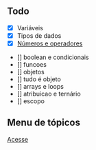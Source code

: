 ## Todo

- [x] Variáveis 
- [x] Tipos de dados 
- [x] [Números e operadores](https://github.com/gaabrieloliver/Origamid/blob/main/javascript/numeros-e-operadores/README.md)
- [] boolean e condicionais 
- [] funcoes 
- [] objetos 
- [] tudo é objeto 
- [] arrays e loops 
- [] atribuicao e ternário
- [] escopo

## Menu de tópicos

[Acesse](https://gaabrieloliver.github.io/JAVASCRIPT/)